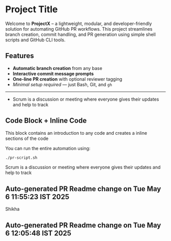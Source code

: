 # Project Title


Welcome to **ProjectX** – a lightweight, modular, and developer-friendly solution for automating GitHub PR workflows. This project streamlines branch creation, commit handling, and PR generation using simple shell scripts and GitHub CLI tools.


## Features 
  
- **Automatic branch creation** from any base
- **Interactive commit message prompts**
- **One-line PR creation** with optional reviewer tagging
- *Minimal setup required* — just Bash, Git, and `gh`

---

- Scrum is a discussion or meeting where everyone gives their updates and help to track
## Code Block + Inline Code
This block contains an introduction to any code and creates a inline sections of the code

You can run the entire automation using:


```bash
./pr-script.sh
```
Scrum is a discussion or meeting where everyone gives their updates and help to track
## Auto-generated PR Readme change on Tue May  6 11:55:23 IST 2025
Shikha
## Auto-generated PR Readme change on Tue May  6 12:05:48 IST 2025
